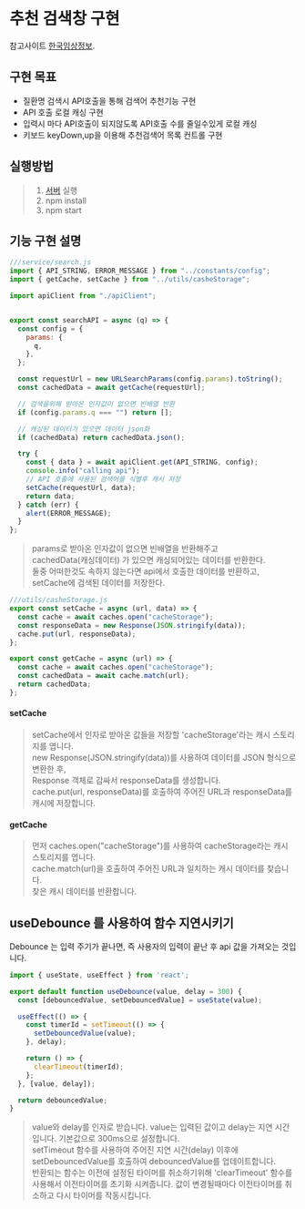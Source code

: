 # 추천 검색창 구현

참고사이트 [한국임상정보](https://clinicaltrialskorea.com/).

## 구현 목표

 - 질환명 검색시 API호출을 통해 검색어 추천기능 구현
 - API 호출 로컬 캐싱 구현
 - 입력시 마다 API호출이 되지않도록 API호출 수를 줄일수있게 로컬 캐싱
 - 키보드 keyDown,up을 이용해 추천검색어 목록 컨트롤 구현

## 실행방법

> 1. [서버](https://github.com/walking-sunset/assignment-api) 실행
> 2. npm install
> 3. npm start

## 기능 구현 설명

```jsx
///service/search.js
import { API_STRING, ERROR_MESSAGE } from "../constants/config";
import { getCache, setCache } from "../utils/casheStorage";

import apiClient from "./apiClient";


export const searchAPI = async (q) => {
  const config = {
    params: {
      q,
    },
  };

  const requestUrl = new URLSearchParams(config.params).toString();
  const cachedData = await getCache(requestUrl);

  // 검색을위해 받아온 인자값이 없으면 빈배열 반환
  if (config.params.q === "") return [];

  // 캐싱된 데이터가 있으면 데이터 json화
  if (cachedData) return cachedData.json();

  try {
    const { data } = await apiClient.get(API_STRING, config);
    console.info("calling api");
    // API 호출에 사용된 검색어를 식별후 캐시 저장
    setCache(requestUrl, data);
    return data;
  } catch (err) {
    alert(ERROR_MESSAGE);
  }
};
```
> params로 받아온 인자값이 없으면 빈배열을 반환해주고 <br/>
> cachedData(캐싱데이터) 가 있으면 캐싱되어있는 데이터를 반환한다. <br/>
> 둘중 어떠한것도 속하지 않는다면 api에서 호출한 데이터를 반환하고, <br/>
> setCache에 검색된 데이터를 저장한다. <br/>


```jsx
///utils/casheStorage.js
export const setCache = async (url, data) => {
  const cache = await caches.open("cacheStorage");
  const responseData = new Response(JSON.stringify(data));
  cache.put(url, responseData);
};

export const getCache = async (url) => {
  const cache = await caches.open("cacheStorage");
  const cachedData = await cache.match(url);
  return cachedData;
};
```
#### setCache
> setCache에서 인자로 받아온 값들을 저장할 'cacheStorage'라는 캐시 스토리지를 엽니다. <br/>
> new Response(JSON.stringify(data))를 사용하여 데이터를 JSON 형식으로 변환한 후, <br/>
> Response 객체로 감싸서 responseData를 생성합니다. <br/>
> cache.put(url, responseData)를 호출하여 주어진 URL과 responseData를 캐시에 저장합니다. <br/>

#### getCache
> 먼저 caches.open("cacheStorage")를 사용하여 cacheStorage라는 캐시 스토리지를 엽니다. <br/>
> cache.match(url)을 호출하여 주어진 URL과 일치하는 캐시 데이터를 찾습니다. <br/>
> 찾은 캐시 데이터를 반환합니다. <br/>

## useDebounce 를 사용하여 함수 지연시키기
Debounce 는 입력 주기가 끝나면, 즉 사용자의 입력이 끝난 후 api 값을 가져오는 것입니다.

```jsx
import { useState, useEffect } from 'react';

export default function useDebounce(value, delay = 300) {
  const [debouncedValue, setDebouncedValue] = useState(value);

  useEffect(() => {
    const timerId = setTimeout(() => {
      setDebouncedValue(value);
    }, delay);

    return () => {
      clearTimeout(timerId);
    };
  }, [value, delay]);

  return debouncedValue;
}
```
> value와 delay를 인자로 받습니다. value는 입력된 값이고 delay는 지연 시간입니다. 기본값으로 300ms으로 설정합니다. </br>
> setTimeout 함수를 사용하여 주어진 지연 시간(delay) 이후에 setDebouncedValue를 호출하여 debouncedValue를 업데이트합니다. </br>
> 반환되는 함수는 이전에 설정된 타이머를 취소하기위해 'clearTimeout' 함수를 사용해서 이전타이머를 초기화 시켜줍니다. 값이 변경될때마다 이전타이머를 취소하고 다시 타이머를 작동시킵니다. </br>
